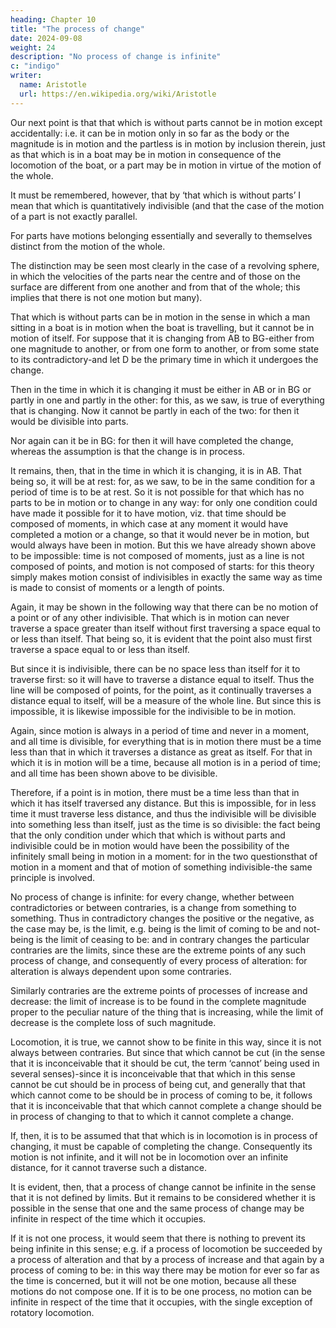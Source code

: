 ```yaml
---
heading: Chapter 10
title: "The process of change"
date: 2024-09-08
weight: 24
description: "No process of change is infinite"
c: "indigo"
writer:
  name: Aristotle 
  url: https://en.wikipedia.org/wiki/Aristotle
---
```




Our next point is that that which is without parts cannot be in motion except accidentally: i.e. it can be in motion only in so far as the body or the magnitude is in motion and the partless is in motion by inclusion therein, just as that which is in a boat may be in motion in consequence of the locomotion of the boat, or a part may be in motion in virtue of the motion of the whole.

It must be remembered, however, that by ‘that which is without parts’ I mean that which is quantitatively indivisible (and that the case of the motion of a part is not exactly parallel.

For parts have motions belonging essentially and severally to themselves distinct from the motion of the whole. 

The distinction may be seen most clearly in the case of a revolving sphere, in which the velocities of the parts near the centre and of those on the surface are different from one another and from that of the whole; this implies that there is not one motion but many).

That which is without parts can be in motion in the sense in which a man sitting in a boat is in motion when the boat is travelling, but it cannot be in motion of itself. For suppose that it is changing from AB to BG-either from one magnitude to another, or from one form to another, or from some state to its contradictory-and let D be the primary time in which it undergoes the change. 

Then in the time in which it is changing it must be either in AB or in BG or partly in one and partly in the other: for this, as we saw, is true of everything that is changing. Now it cannot be partly in each of the two: for then it would be divisible into parts. 

Nor again can it be in BG: for then it will have completed the change, whereas the assumption is that the change is in process.

It remains, then, that in the time in which it is changing, it is in AB. That being so, it will be at rest: for, as we saw, to be in the same condition for a period of time is to be at rest. So it is not possible for that which has no parts to be in motion or to change in any way: for only one condition could have made it possible for it to have motion, viz. that time should be composed of moments, in which case at any moment it would have completed a motion or a change, so that it would never be in motion, but would always have been in motion. But this we have already shown above to be impossible: time is not composed of moments, just as a line is not composed of points, and motion is not composed of starts: for this theory simply makes motion consist of indivisibles in exactly the same way as time is made to consist of moments or a length of points.

Again, it may be shown in the following way that there can be no motion of a point or of any other indivisible. That which is in motion can never traverse a space greater than itself without first traversing a space equal to or less than itself. That being so, it is evident that the point also must first traverse a space equal to or less than itself. 

But since it is indivisible, there can be no space less than itself for it to traverse first: so it will have to traverse a distance equal to itself. Thus the line will be composed of points, for the point, as it continually traverses a distance equal to itself, will be a measure of the whole line. But since this is impossible, it is likewise impossible for the indivisible to be in motion.

Again, since motion is always in a period of time and never in a moment, and all time is divisible, for everything that is in motion there must be a time less than that in which it traverses a distance as great as itself. For that in which it is in motion will be a time, because all motion is in a period of time; and all time has been shown above to be divisible.

Therefore, if a point is in motion, there must be a time less than that in which it has itself traversed any distance. But this is impossible, for in less time it must traverse less distance, and thus the indivisible will be divisible into something less than itself, just as the time is so divisible: the fact being that the only condition under which that which is without parts and indivisible could be in motion would have been the possibility of the infinitely small being in motion in a moment: for in the two questionsthat of motion in a moment and that of motion of something indivisible-the same
principle is involved.


No process of change is infinite: for every change, whether
between contradictories or between contraries, is a change from something to
something. Thus in contradictory changes the positive or the negative, as the case may
be, is the limit, e.g. being is the limit of coming to be and not-being is the limit of
ceasing to be: and in contrary changes the particular contraries are the limits, since these
are the extreme points of any such process of change, and consequently of every process
of alteration: for alteration is always dependent upon some contraries. 

Similarly contraries are the extreme points of processes of increase and decrease: the limit of
increase is to be found in the complete magnitude proper to the peculiar nature of the
thing that is increasing, while the limit of decrease is the complete loss of such
magnitude. 

Locomotion, it is true, we cannot show to be finite in this way, since it is not
always between contraries. But since that which cannot be cut (in the sense that it is
inconceivable that it should be cut, the term ‘cannot’ being used in several senses)-since
it is inconceivable that that which in this sense cannot be cut should be in process of
being cut, and generally that that which cannot come to be should be in process of
coming to be, it follows that it is inconceivable that that which cannot complete a
change should be in process of changing to that to which it cannot complete a change.

If, then, it is to be assumed that that which is in locomotion is in process of changing, it
must be capable of completing the change. Consequently its motion is not infinite, and it
will not be in locomotion over an infinite distance, for it cannot traverse such a distance.

It is evident, then, that a process of change cannot be infinite in the sense that it is not
defined by limits. But it remains to be considered whether it is possible in the sense that
one and the same process of change may be infinite in respect of the time which it
occupies. 

If it is not one process, it would seem that there is nothing to prevent its being
infinite in this sense; e.g. if a process of locomotion be succeeded by a process of
alteration and that by a process of increase and that again by a process of coming to be:
in this way there may be motion for ever so far as the time is concerned, but it will not
be one motion, because all these motions do not compose one. If it is to be one process,
no motion can be infinite in respect of the time that it occupies, with the single
exception of rotatory locomotion.

